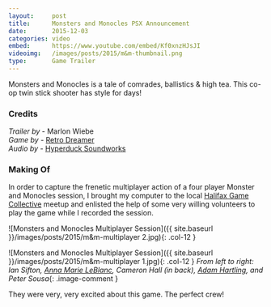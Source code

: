 ```yaml
---
layout:     post
title:      Monsters and Monocles PSX Announcement
date:       2015-12-03
categories: video
embed:      https://www.youtube.com/embed/Kf0xnzHJsJI
videoimg:   /images/posts/2015/m&m-thumbnail.png
type:       Game Trailer
---
```


Monsters and Monocles is a tale of comrades, ballistics & high tea.  This co-op twin stick shooter has style for days!

### Credits

_Trailer by_ - Marlon Wiebe  
_Game by_ - [Retro Dreamer][989b1ce5]  
_Audio by_ - [Hyperduck Soundworks][be95bc68]  

  [be95bc68]: http://hyperduck.co.uk/ "Hyperduck Soundworks Webpage"
  [989b1ce5]: http://retrodreamer.com "Retro Dreamer Website"

### Making Of

In order to capture the frenetic multiplayer action of a four player Monster and Monocles session, I brought my computer to the local [Halifax Game Collective][a11263fc] meetup and enlisted the help of some very willing volunteers to play the game while I recorded the session.

  [a11263fc]: https://hgcgamejams.wordpress.com/ "Halifax Game Collective Website"

![Monsters and Monocles Multiplayer Session]({{ site.baseurl }}/images/posts/2015/m&m-multiplayer 2.jpg){: .col-12 }

![Monsters and Monocles Multiplayer Session]({{ site.baseurl }}/images/posts/2015/m&m-multiplayer 1.jpg){: .col-12 }
_From left to right: Ian Sifton, [Anna Marie LeBlanc][de867d29], Cameron Hall (in back), [Adam Hartling][266d70c8], and Peter Sousa_{: .image-comment }

  [de867d29]: https://twitter.com/amlewhite "Anna Marie's Twitter"
  [266d70c8]: https://twitter.com/XenosNS "Adam Hartling's Twitter"

They were very, very excited about this game.  The perfect crew!
